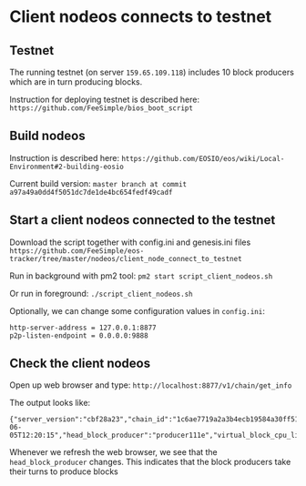 # Client nodeos connects to testnet

## Testnet

The running testnet (on server `159.65.109.118`) includes 10 block producers
which are in turn producing blocks.

Instruction for deploying testnet is described here:
`https://github.com/FeeSimple/bios_boot_script`

## Build nodeos

Instruction is described here:
`https://github.com/EOSIO/eos/wiki/Local-Environment#2-building-eosio`

Current build version:
`master branch at commit a97a49a0dd4f5051dc7de1de4bc654fedf49cadf`

## Start a client nodeos connected to the testnet

Download the script together with config.ini and genesis.ini files
`https://github.com/FeeSimple/eos-tracker/tree/master/nodeos/client_node_connect_to_testnet`

Run in background with pm2 tool: `pm2 start script_client_nodeos.sh`

Or run in foreground: `./script_client_nodeos.sh`

Optionally, we can change some configuration values in `config.ini`:

```
http-server-address = 127.0.0.1:8877
p2p-listen-endpoint = 0.0.0.0:9888
```

## Check the client nodeos

Open up web browser and type:
`http://localhost:8877/v1/chain/get_info`

The output looks like:

```
{"server_version":"cbf28a23","chain_id":"1c6ae7719a2a3b4ecb19584a30ff510ba1b6ded86e1fd8b8fc22f1179c622a32","head_block_num":232,"last_irreversible_block_num":178,"last_irreversible_block_id":"000000b297f025e337e8abd1379a775ddec2ea9f86589c73a775a602d9703262","head_block_id":"000000e8d66c0717661863c3108a2d0bbcdfe0c64599b328b5c6985cbdad23bb","head_block_time":"2018-06-05T12:20:15","head_block_producer":"producer111e","virtual_block_cpu_limit":251872,"virtual_block_net_limit":1321080,"block_cpu_limit":99900,"block_net_limit":1048576}
```

Whenever we refresh the web browser, we see that the `head_block_producer` changes.
This indicates that the block producers take their turns to produce blocks
